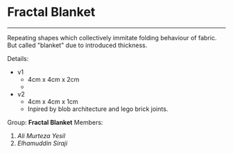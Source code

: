 # Fractal Blanket

---

Repeating shapes which collectively immitate folding behaviour of fabric.
But called "blanket" due to introduced thickness.

Details:  
 - v1  
    - 4cm x 4cm x 2cm  
    - 
 - v2  
    - 4cm x 4cm x 1cm  
    - Inpired by blob architecture and lego brick joints. 
    
Group: **Fractal Blanket**
Members:
1. *Ali Murteza Yesil*
2. *Elhamuddin Siraji*
